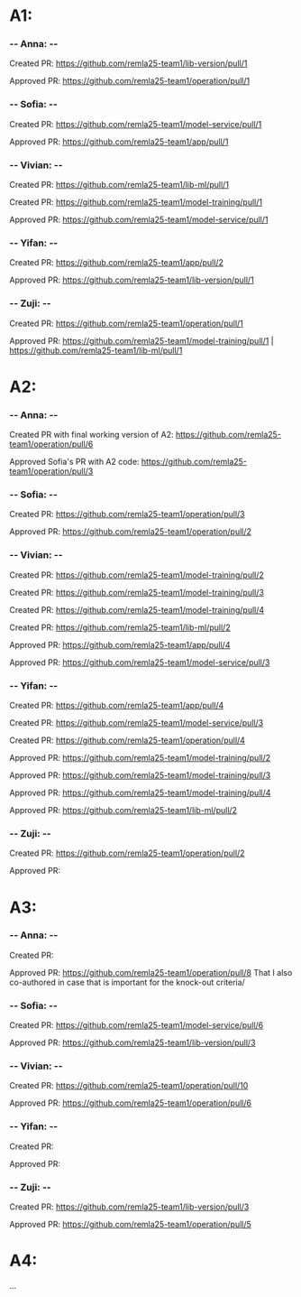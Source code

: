 # A1:

### -- Anna: --
Created PR: https://github.com/remla25-team1/lib-version/pull/1

Approved PR: https://github.com/remla25-team1/operation/pull/1

### -- Sofia: --
Created PR: https://github.com/remla25-team1/model-service/pull/1

Approved PR: https://github.com/remla25-team1/app/pull/1

### -- Vivian: --
Created PR: https://github.com/remla25-team1/lib-ml/pull/1

Created PR: https://github.com/remla25-team1/model-training/pull/1

Approved PR: https://github.com/remla25-team1/model-service/pull/1

### -- Yifan: --
Created PR: https://github.com/remla25-team1/app/pull/2

Approved PR: https://github.com/remla25-team1/lib-version/pull/1

### -- Zuji: --
Created PR: https://github.com/remla25-team1/operation/pull/1

Approved PR: https://github.com/remla25-team1/model-training/pull/1 | https://github.com/remla25-team1/lib-ml/pull/1

# A2:

### -- Anna: --
Created PR with final working version of A2: https://github.com/remla25-team1/operation/pull/6

Approved Sofia's PR with A2 code: https://github.com/remla25-team1/operation/pull/3

### -- Sofia: --
Created PR: https://github.com/remla25-team1/operation/pull/3

Approved PR: https://github.com/remla25-team1/operation/pull/2

### -- Vivian: --
Created PR: https://github.com/remla25-team1/model-training/pull/2

Created PR: https://github.com/remla25-team1/model-training/pull/3

Created PR: https://github.com/remla25-team1/model-training/pull/4

Created PR: https://github.com/remla25-team1/lib-ml/pull/2

Approved PR: https://github.com/remla25-team1/app/pull/4 

Approved PR: https://github.com/remla25-team1/model-service/pull/3

### -- Yifan: --
Created PR: https://github.com/remla25-team1/app/pull/4

Created PR: https://github.com/remla25-team1/model-service/pull/3

Created PR: https://github.com/remla25-team1/operation/pull/4

Approved PR: https://github.com/remla25-team1/model-training/pull/2

Approved PR: https://github.com/remla25-team1/model-training/pull/3

Approved PR: https://github.com/remla25-team1/model-training/pull/4

Approved PR: https://github.com/remla25-team1/lib-ml/pull/2

### -- Zuji: --
Created PR: https://github.com/remla25-team1/operation/pull/2

Approved PR: 

# A3:

### -- Anna: --
Created PR: 

Approved PR: https://github.com/remla25-team1/operation/pull/8
That I also co-authored in case that is important for the knock-out criteria/

### -- Sofia: --
Created PR: https://github.com/remla25-team1/model-service/pull/6

Approved PR: https://github.com/remla25-team1/lib-version/pull/3

### -- Vivian: --
Created PR: https://github.com/remla25-team1/operation/pull/10

Approved PR: https://github.com/remla25-team1/operation/pull/6

### -- Yifan: --
Created PR: 

Approved PR:

### -- Zuji: --
Created PR: https://github.com/remla25-team1/lib-version/pull/3

Approved PR: https://github.com/remla25-team1/operation/pull/5

# A4:
...
